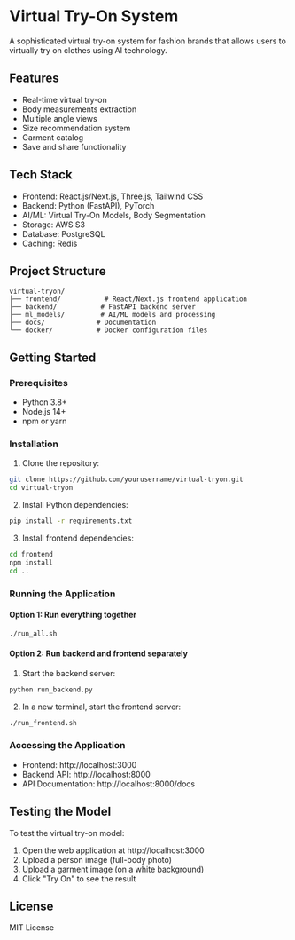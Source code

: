 # Virtual Try-On System

A sophisticated virtual try-on system for fashion brands that allows users to virtually try on clothes using AI technology.

## Features
- Real-time virtual try-on
- Body measurements extraction
- Multiple angle views
- Size recommendation system
- Garment catalog
- Save and share functionality

## Tech Stack
- Frontend: React.js/Next.js, Three.js, Tailwind CSS
- Backend: Python (FastAPI), PyTorch
- AI/ML: Virtual Try-On Models, Body Segmentation
- Storage: AWS S3
- Database: PostgreSQL
- Caching: Redis

## Project Structure
```
virtual-tryon/
├── frontend/           # React/Next.js frontend application
├── backend/           # FastAPI backend server
├── ml_models/         # AI/ML models and processing
├── docs/             # Documentation
└── docker/           # Docker configuration files
```

## Getting Started

### Prerequisites
- Python 3.8+
- Node.js 14+
- npm or yarn

### Installation

1. Clone the repository:
```bash
git clone https://github.com/yourusername/virtual-tryon.git
cd virtual-tryon
```

2. Install Python dependencies:
```bash
pip install -r requirements.txt
```

3. Install frontend dependencies:
```bash
cd frontend
npm install
cd ..
```

### Running the Application

#### Option 1: Run everything together
```bash
./run_all.sh
```

#### Option 2: Run backend and frontend separately

1. Start the backend server:
```bash
python run_backend.py
```

2. In a new terminal, start the frontend server:
```bash
./run_frontend.sh
```

### Accessing the Application
- Frontend: http://localhost:3000
- Backend API: http://localhost:8000
- API Documentation: http://localhost:8000/docs

## Testing the Model

To test the virtual try-on model:

1. Open the web application at http://localhost:3000
2. Upload a person image (full-body photo)
3. Upload a garment image (on a white background)
4. Click "Try On" to see the result

## License
MIT License 